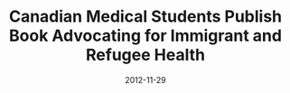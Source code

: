 ---
title: "Canadian Medical Students Publish Book Advocating for Immigrant and Refugee Health"
link: "Press Release - 12 Stories.pdf"
month: "Nov"
year: 2012
date: 2012-11-29
day: 29
lang: "en"
---